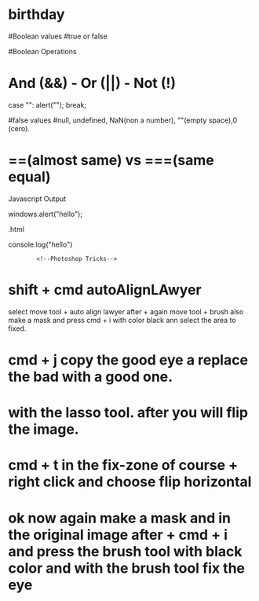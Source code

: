 # birthday

#Boolean values
#true or false

#Boolean Operations

# And (&&) - Or (||) - Not (!)


case "":
alert("");
break;


#false values 
#null, undefined, NaN(non a number), ""(empty space),0 (cero).

# ==(almost same) vs ===(same equal)


 Javascript Output 

windows.alert("hello");

.html

console.log("hello")


            <!--Photoshop Tricks-->

<!-- Use lazo tool to impove the image -->

<!-- Combine two images with autoAlignLawyer  -->
 # shift + cmd autoAlignLAwyer
 select move tool + auto align lawyer after + again move tool + brush 
 also make a mask and press cmd + i with color black ann select the area to fixed.

<!--Liquify Tool-->
# cmd + j copy the good eye a replace the bad with a good one.
# with the lasso tool. after you will flip the image.
# cmd + t  in the fix-zone of course + right click and choose flip horizontal 
# ok now again make a mask and in the original image after + cmd + i and press the brush tool with black color and with the brush tool fix the eye #







